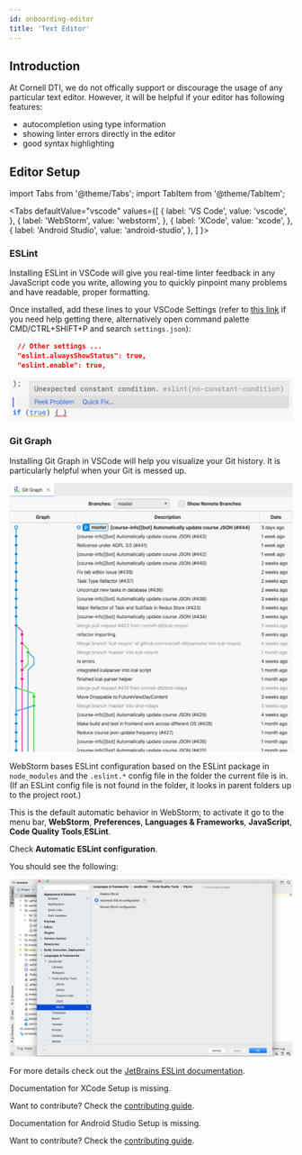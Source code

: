 ```yaml
---
id: onboarding-editor
title: 'Text Editor'
---
```


## Introduction

At Cornell DTI, we do not offically support or discourage the usage of any particular text editor.
However, it will be helpful if your editor has following features:

- autocompletion using type information
- showing linter errors directly in the editor
- good syntax highlighting

## Editor Setup

import Tabs from '@theme/Tabs';
import TabItem from '@theme/TabItem';

<Tabs
defaultValue="vscode"
values={[
{ label: 'VS Code', value: 'vscode', },
{ label: 'WebStorm', value: 'webstorm', },
{ label: 'XCode', value: 'xcode', },
{ label: 'Android Studio', value: 'android-studio', },
]
}>
<TabItem value="vscode">

### ESLint

Installing ESLint in VSCode will give you real-time linter feedback in any JavaScript code you
write, allowing you to quickly pinpoint many problems and have readable, proper formatting.

Once installed, add these lines to your VSCode Settings (refer to
[this link](https://code.visualstudio.com/docs/getstarted/settings) if you need help getting there,
alternatively open command palette CMD/CTRL+SHIFT+P and search `settings.json`):

```json
  // Other settings ...
  "eslint.alwaysShowStatus": true,
  "eslint.enable": true,
```

![ESLint](/docs-img/onboarding-editor/eslint.png)

### Git Graph

Installing Git Graph in VSCode will help you visualize your Git history. It is particularly
helpful when your Git is messed up.

![Git Graph](/docs-img/onboarding-editor/git-graph.png)

</TabItem>
<TabItem value="webstorm">

WebStorm bases ESLint configuration based on the ESLint package in `node_modules`
and the `.eslint.*` config file in the folder the current file is in. (If an ESLint
config file is not found in the folder, it looks in parent folders up to the project root.)

This is the default automatic behavior in WebStorm; to activate it go to the menu bar,
**WebStorm**, **Preferences**, **Languages & Frameworks**, **JavaScript**,
**Code Quality Tools**,**ESLint**. 

Check **Automatic ESLint configuration**.

You should see the following:

![WebStorm ESLint](/docs-img/onboarding-editor/WebStormESLintSetup.png)

For more details check out the 
[JetBrains ESLint documentation](https://www.jetbrains.com/help/webstorm/eslint.html).

</TabItem>
<TabItem value="xcode">

Documentation for XCode Setup is missing.

Want to contribute? Check the [contributing guide](./getting-started-contributing.md).

</TabItem>
<TabItem value="android-studio">

Documentation for Android Studio Setup is missing.

Want to contribute? Check the [contributing guide](./getting-started-contributing.md).

</TabItem>
</Tabs>
